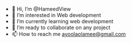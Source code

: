 - 👋 Hi, I’m @HameedView
- 👀 I’m interested in Web development 
- 🌱 I’m currently learning web development 
- 💞️ I’m ready to collaborate on any project 
- 📫 How to reach me ayoolaolamee@gmail.com

<!---
HameedView/HameedView is a ✨ special ✨ repository because its `README.md` (this file) appears on your GitHub profile.
You can click the Preview link to take a look at your changes.
--->
